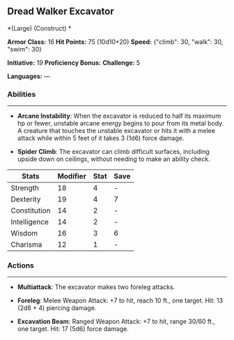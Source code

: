 ## Dread Walker Excavator
*(Large) (Construct) *

**Armor Class:** 16
**Hit Points:** 75 (10d10+20)
**Speed:** {"climb": 30, "walk": 30, "swim": 30}

**Initiative:** 19
**Proficiency Bonus:**
**Challenge:** 5

**Languages:** —

### Abilities
 --- 
- **Arcane Instability**: When the excavator is reduced to half its maximum hp or fewer, unstable arcane energy begins to pour from its metal body. A creature that touches the unstable excavator or hits it with a melee attack while within 5 feet of it takes 3 (1d6) force damage.

- **Spider Climb**: The excavator can climb difficult surfaces, including upside down on ceilings, without needing to make an ability check.



| Stats | Modifier | Stat | Save
| ---- | ---- | ---- | ---- |
| Strength | 18 | 4 | - |
| Dexterity | 19 | 4 | 7 |
| Constitution | 14 | 2 | - |
| Intelligence | 14 | 2 | - |
| Wisdom | 16 | 3 | 6 |
| Charisma | 12 | 1 | - |

### Actions
 --- 
- **Multiattack**: The excavator makes two foreleg attacks.

- **Foreleg**: Melee Weapon Attack: +7 to hit, reach 10 ft., one target. Hit: 13 (2d8 + 4) piercing damage.

- **Excavation Beam**: Ranged Weapon Attack: +7 to hit, range 30/60 ft., one target. Hit: 17 (5d6) force damage.

